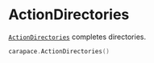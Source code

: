 # ActionDirectories

[`ActionDirectories`] completes directories.

```go
carapace.ActionDirectories()
```

[`ActionDirectories`]:https://pkg.go.dev/github.com/rsteube/carapace#ActionDirectories
